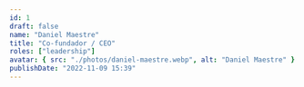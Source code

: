 ```yaml
---
id: 1
draft: false
name: "Daniel Maestre"
title: "Co-fundador / CEO"
roles: ["leadership"]
avatar: { src: "./photos/daniel-maestre.webp", alt: "Daniel Maestre" }
publishDate: "2022-11-09 15:39"
---
```

